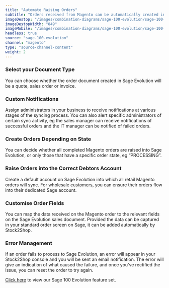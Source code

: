 ```yaml
---
title: "Automate Raising Orders"
subtitle: "Orders received from Magento can be automatically created in Sage 100 Evolution."
imageDestop: "/images/combination-diagrams/sage-100-evolution/sage-100-evolution-magento-orders.svg"
imageDestopWidth: "849"
imageMobile: "/images/combination-diagrams/sage-100-evolution/sage-100-evolution-magento-orders.svg"
headless: true
source: "sage-100-evolution"
channel: "magento"
type: "source-channel-content"
weight: 2
---
```


### Select your Document Type
You can choose whether the order document created in Sage Evolution will be a quote, sales order or invoice.

### Custom Notifications
Assign administrators in your business to receive notifications at various stages of the syncing process. You can also alert specific administrators of certain sync activity, eg the sales manager can receive notifications of successful orders and the IT manager can be notified of failed orders.

### Create Orders Depending on State
You can decide whether all completed Magento orders are raised into Sage Evolution, or only those that have a specific order state, eg “PROCESSING”.

### Raise Orders into the Correct Debtors Account
Create a default account on Sage Evolution into which all retail Magento orders will sync. For wholesale customers, you can ensure their orders flow into their dedicated Sage account.

### Customise Order Fields
You can map the data received on the Magento order to the relevant fields on the Sage Evolution sales document. Provided the data can be captured in your standard order screen on Sage, it can be added automatically by Stock2Shop.

### Error Management
If an order fails to process to Sage Evolution, an error will appear in your Stock2Shop console and you will be sent an email notification. The error will give an indication of what caused the failure, and once you’ve rectified the issue, you can reset the order to try again.

[Click here](/help/features/sage-100-evolution/ "Sage 100 Evolution Features") to view our Sage 100 Evolution feature set.